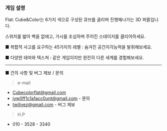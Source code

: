 ### 게임 설명

Flat: Cube&Color는 6가지 색으로 구성된 큐브를 굴리며 진행해나가는 3D 퍼즐입니다. 

스위치를 밟아 벽을 없애고, 가시를 조심하며 주어진 스테이지를 클리어하세요.


■ 복합적 사고를 요구하는 45가지의 레벨
: 숨겨진 공간지각능력을 발휘해보세요.

■ 다양한 테마와 텍스쳐
: 같은 게임이지만 완전히 다른 세계를 경험해보세요.

---------------------------

■ 건의 사항 및 버그 제보 / 문의

> e-mail
* Cubecolorflat@gmail.com
* jyw0ff1c1a1acc0unt@gmail.com - 문의
* twilivez@gmail.com - 버그 제보

> H.P
* 010 - 3528 - 3340

